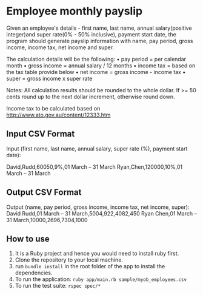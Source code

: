Employee monthly payslip
========================
 
Given an employee's details - first name, last name, annual salary(positive integer)and super rate(0% - 50% inclusive), payment start date, the program should generate payslip information with name, pay period,  gross income, income tax, net income and super.
 
The calculation details will be the following:
•       pay period = per calendar month
•       gross income = annual salary / 12 months
•       income tax = based on the tax table provide below
•       net income = gross income - income tax
•       super = gross income x super rate
 
Notes: All calculation results should be rounded to the whole dollar. If >= 50 cents round up to the next dollar increment, otherwise round down.
 
Income tax to be calculated based on http://www.ato.gov.au/content/12333.htm
 
Input CSV Format
----------------

Input (first name, last name, annual salary, super rate (%), payment start date):

David,Rudd,60050,9%,01 March – 31 March
Ryan,Chen,120000,10%,01 March – 31 March

Output CSV Format
-----------------

Output (name, pay period, gross income, income tax, net income, super):
David Rudd,01 March – 31 March,5004,922,4082,450
Ryan Chen,01 March – 31 March,10000,2696,7304,1000

How to use
----------

1. It is a Ruby project and hence you would need to install ruby first. 
2. Clone the repository to your local machine.
3. run ```bundle install``` in the root folder of the app to install the dependencies.
4. To run the application: ```ruby app/main.rb sample/myob_employees.csv```
5. To run the test suite: ```rspec spec/*```
